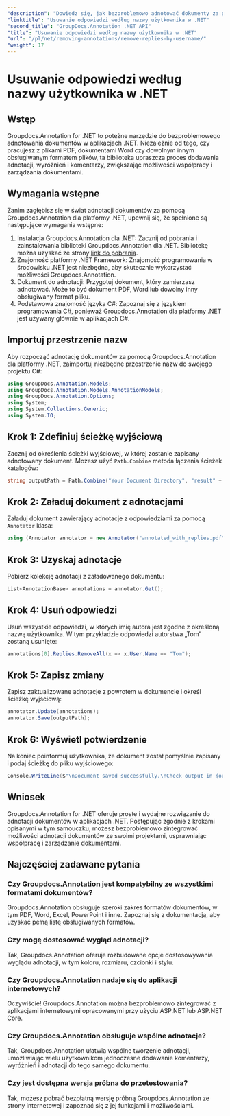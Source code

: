 ```yaml
---
"description": "Dowiedz się, jak bezproblemowo adnotować dokumenty za pomocą Groupdocs.Annotation dla .NET. Ulepsz współpracę i zarządzanie dokumentami dzięki temu potężnemu narzędziu."
"linktitle": "Usuwanie odpowiedzi według nazwy użytkownika w .NET"
"second_title": "GroupDocs.Annotation .NET API"
"title": "Usuwanie odpowiedzi według nazwy użytkownika w .NET"
"url": "/pl/net/removing-annotations/remove-replies-by-username/"
"weight": 17
---
```


# Usuwanie odpowiedzi według nazwy użytkownika w .NET

## Wstęp
Groupdocs.Annotation for .NET to potężne narzędzie do bezproblemowego adnotowania dokumentów w aplikacjach .NET. Niezależnie od tego, czy pracujesz z plikami PDF, dokumentami Word czy dowolnym innym obsługiwanym formatem plików, ta biblioteka upraszcza proces dodawania adnotacji, wyróżnień i komentarzy, zwiększając możliwości współpracy i zarządzania dokumentami.
## Wymagania wstępne
Zanim zagłębisz się w świat adnotacji dokumentów za pomocą Groupdocs.Annotation dla platformy .NET, upewnij się, że spełnione są następujące wymagania wstępne:
1. Instalacja Groupdocs.Annotation dla .NET: Zacznij od pobrania i zainstalowania biblioteki Groupdocs.Annotation dla .NET. Bibliotekę można uzyskać ze strony [link do pobrania](https://releases.groupdocs.com/annotation/net/).
2. Znajomość platformy .NET Framework: Znajomość programowania w środowisku .NET jest niezbędna, aby skutecznie wykorzystać możliwości Groupdocs.Annotation.
3. Dokument do adnotacji: Przygotuj dokument, który zamierzasz adnotować. Może to być dokument PDF, Word lub dowolny inny obsługiwany format pliku.
4. Podstawowa znajomość języka C#: Zapoznaj się z językiem programowania C#, ponieważ Groupdocs.Annotation dla platformy .NET jest używany głównie w aplikacjach C#.

## Importuj przestrzenie nazw
Aby rozpocząć adnotację dokumentów za pomocą Groupdocs.Annotation dla platformy .NET, zaimportuj niezbędne przestrzenie nazw do swojego projektu C#:
```csharp
using GroupDocs.Annotation.Models;
using GroupDocs.Annotation.Models.AnnotationModels;
using GroupDocs.Annotation.Options;
using System;
using System.Collections.Generic;
using System.IO;
```
## Krok 1: Zdefiniuj ścieżkę wyjściową
Zacznij od określenia ścieżki wyjściowej, w której zostanie zapisany adnotowany dokument. Możesz użyć `Path.Combine` metoda łączenia ścieżek katalogów:
```csharp
string outputPath = Path.Combine("Your Document Directory", "result" + Path.GetExtension("input.pdf"));
```
## Krok 2: Załaduj dokument z adnotacjami
Załaduj dokument zawierający adnotacje z odpowiedziami za pomocą `Annotator` klasa:
```csharp
using (Annotator annotator = new Annotator("annotated_with_replies.pdf"))
```
## Krok 3: Uzyskaj adnotacje
Pobierz kolekcję adnotacji z załadowanego dokumentu:
```csharp
List<AnnotationBase> annotations = annotator.Get();
```
## Krok 4: Usuń odpowiedzi
Usuń wszystkie odpowiedzi, w których imię autora jest zgodne z określoną nazwą użytkownika. W tym przykładzie odpowiedzi autorstwa „Tom” zostaną usunięte:
```csharp
annotations[0].Replies.RemoveAll(x => x.User.Name == "Tom");
```
## Krok 5: Zapisz zmiany
Zapisz zaktualizowane adnotacje z powrotem w dokumencie i określ ścieżkę wyjściową:
```csharp
annotator.Update(annotations);
annotator.Save(outputPath);
```
## Krok 6: Wyświetl potwierdzenie
Na koniec poinformuj użytkownika, że dokument został pomyślnie zapisany i podaj ścieżkę do pliku wyjściowego:
```csharp
Console.WriteLine($"\nDocument saved successfully.\nCheck output in {outputPath}.");
```
## Wniosek
Groupdocs.Annotation for .NET oferuje proste i wydajne rozwiązanie do adnotacji dokumentów w aplikacjach .NET. Postępując zgodnie z krokami opisanymi w tym samouczku, możesz bezproblemowo zintegrować możliwości adnotacji dokumentów ze swoimi projektami, usprawniając współpracę i zarządzanie dokumentami.
## Najczęściej zadawane pytania
### Czy Groupdocs.Annotation jest kompatybilny ze wszystkimi formatami dokumentów?
Groupdocs.Annotation obsługuje szeroki zakres formatów dokumentów, w tym PDF, Word, Excel, PowerPoint i inne. Zapoznaj się z dokumentacją, aby uzyskać pełną listę obsługiwanych formatów.
### Czy mogę dostosować wygląd adnotacji?
Tak, Groupdocs.Annotation oferuje rozbudowane opcje dostosowywania wyglądu adnotacji, w tym koloru, rozmiaru, czcionki i stylu.
### Czy Groupdocs.Annotation nadaje się do aplikacji internetowych?
Oczywiście! Groupdocs.Annotation można bezproblemowo zintegrować z aplikacjami internetowymi opracowanymi przy użyciu ASP.NET lub ASP.NET Core.
### Czy Groupdocs.Annotation obsługuje wspólne adnotacje?
Tak, Groupdocs.Annotation ułatwia wspólne tworzenie adnotacji, umożliwiając wielu użytkownikom jednoczesne dodawanie komentarzy, wyróżnień i adnotacji do tego samego dokumentu.
### Czy jest dostępna wersja próbna do przetestowania?
Tak, możesz pobrać bezpłatną wersję próbną Groupdocs.Annotation ze strony internetowej i zapoznać się z jej funkcjami i możliwościami.